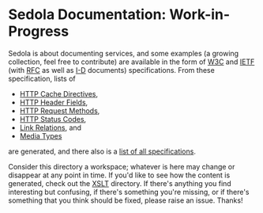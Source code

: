 # Sedola Documentation: Work-in-Progress

Sedola is about documenting services, and some examples (a growing collection, feel free to contribute) are available in the form of [W3C](W3C/) and [IETF](IETF/) (with [RFC](IETF/RFC/) as well as [I-D](IETF/I-D) documents) specifications. From these specification, lists of

* [HTTP Cache Directives](cachedirs.md),
* [HTTP Header Fields](headers.md),
* [HTTP Request Methods](methods.md),
* [HTTP Status Codes](statuscodes.md),
* [Link Relations](linkrels.md), and
* [Media Types](mediatypes.md)

are generated, and there also is a [list of all specifications](specs.md).

Consider this directory a workspace; whatever is here may change or disappear at any point in time. If you'd like to see how the content is generated, check out the [XSLT](../XSLT/) directory. If there's anything you find interesting but confusing, if there's something you're missing, or if there's something that you think should be fixed, please raise an issue. Thanks!
